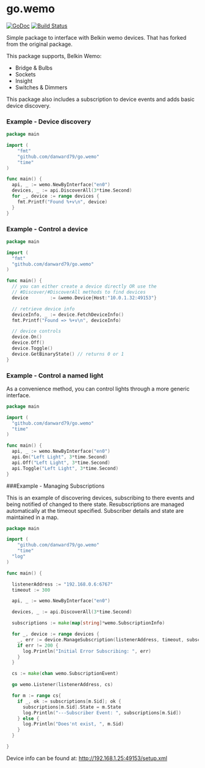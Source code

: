 go.wemo
=======

[![GoDoc](http://godoc.org/github.com/danward79/go.wemo?status.png)](http://godoc.org/github.com/danward79/go.wemo)
[![Build Status](https://travis-ci.org/danward79/go.wemo.svg?branch=master)](https://travis-ci.org/danward79/go.wemo)


Simple package to interface with Belkin wemo devices. That has forked from the original package.

This package supports, Belkin Wemo:
- Bridge & Bulbs
- Sockets
- Insight
- Switches & Dimmers

This package also includes a subscription to device events and adds basic device discovery.

### Example - Device discovery

```go
package main

import (
	"fmt"
	"github.com/danward79/go.wemo"
	"time"
)

func main() {
  api, _ := wemo.NewByInterface("en0")
  devices, _ := api.DiscoverAll(3*time.Second)
  for _, device := range devices {
    fmt.Printf("Found %+v\n", device)
  }
}
```

### Example - Control a device

```go
package main

import (
  "fmt"
  "github.com/danward79/go.wemo"
)

func main() {
  // you can either create a device directly OR use the
  // #Discover/#DiscoverAll methods to find devices
  device        := &wemo.Device{Host:"10.0.1.32:49153"}

  // retrieve device info
  deviceInfo, _ := device.FetchDeviceInfo()
  fmt.Printf("Found => %+v\n", deviceInfo)

  // device controls
  device.On()
  device.Off()
  device.Toggle()
  device.GetBinaryState() // returns 0 or 1
}
```

### Example - Control a named light

As a convenience method, you can control lights through a more generic interface.

```go
package main

import (
  "github.com/danward79/go.wemo"
  "time"
)

func main() {
  api, _ := wemo.NewByInterface("en0")
  api.On("Left Light", 3*time.Second)
  api.Off("Left Light", 3*time.Second)
  api.Toggle("Left Light", 3*time.Second)
}
```

###Example - Managing Subscriptions

This is an example of discovering devices, subscribing to there events and being notified of changed to there state. Resubscriptions are managed automatically at the timeout specified. Subscriber details and state are maintained in a map.

```go
package main

import (
	"github.com/danward79/go.wemo"
	"time"
  "log"
)

func main() {

  listenerAddress := "192.168.0.6:6767"
  timeout := 300

  api, _ := wemo.NewByInterface("en0")

  devices, _ := api.DiscoverAll(3*time.Second)

  subscriptions := make(map[string]*wemo.SubscriptionInfo)

  for _, device := range devices {
    _, err := device.ManageSubscription(listenerAddress, timeout, subscriptions)
    if err != 200 {
      log.Println("Initial Error Subscribing: ", err)   
    }
  }

  cs := make(chan wemo.SubscriptionEvent)

  go wemo.Listener(listenerAddress, cs)

  for m := range cs{
    if _, ok := subscriptions[m.Sid]; ok {
      subscriptions[m.Sid].State = m.State
      log.Println("---Subscriber Event: ", subscriptions[m.Sid])
    } else {
      log.Println("Does'nt exist, ", m.Sid)
    }
  }

}
```

Device info can be found at:
http://192.168.1.25:49153/setup.xml
